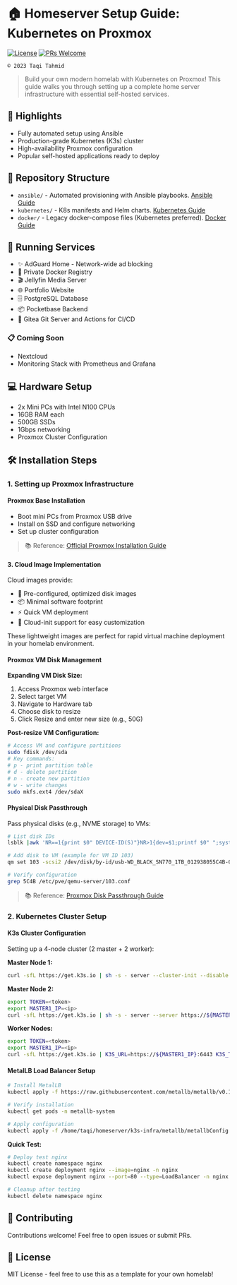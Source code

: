 # 🏠 Homeserver Setup Guide: Kubernetes on Proxmox

[![License](https://img.shields.io/badge/License-MIT-blue.svg)](LICENSE)
[![PRs Welcome](https://img.shields.io/badge/PRs-welcome-brightgreen.svg)](CONTRIBUTING.md)

```
© 2023 Taqi Tahmid
```

> Build your own modern homelab with Kubernetes on Proxmox! This guide walks
> you through setting up a complete home server infrastructure with essential
> self-hosted services.

## 🌟 Highlights

- Fully automated setup using Ansible
- Production-grade Kubernetes (K3s) cluster
- High-availability Proxmox configuration
- Popular self-hosted applications ready to deploy

## 📁 Repository Structure

- `ansible/` - Automated provisioning with Ansible playbooks. [Ansible Guide](ansible/README.md)
- `kubernetes/` - K8s manifests and Helm charts. [Kubernetes Guide](kubernetes/README.md)
- `docker/` - Legacy docker-compose files (Kubernetes preferred). [Docker Guide](docker/README.md)

## 🚀 Running Services

- ✨ AdGuard Home - Network-wide ad blocking
- 🐳 Private Docker Registry
- 🎬 Jellyfin Media Server
- 🌐 Portfolio Website
- 🗄️ PostgreSQL Database
- 📦 Pocketbase Backend
- 🍵 Gitea Git Server and Actions for CI/CD

### 📋 Coming Soon
- Nextcloud
- Monitoring Stack with Prometheus and Grafana

## 💻 Hardware Setup

- 2x Mini PCs with Intel N100 CPUs
- 16GB RAM each
- 500GB SSDs
- 1Gbps networking
- Proxmox Cluster Configuration

## 🛠️ Installation Steps

### 1. Setting up Proxmox Infrastructure

#### Proxmox Base Installation
- Boot mini PCs from Proxmox USB drive
- Install on SSD and configure networking
- Set up cluster configuration
> 📚 Reference: [Official Proxmox Installation Guide](https://pve.proxmox.com/wiki/Installation)

#### 3. Cloud Image Implementation

Cloud images provide:
- 🚀 Pre-configured, optimized disk images
- 📦 Minimal software footprint
- ⚡ Quick VM deployment
- 🔧 Cloud-init support for easy customization

These lightweight images are perfect for rapid virtual machine deployment in
your homelab environment.

#### Proxmox VM Disk Management

**Expanding VM Disk Size:**
1. Access Proxmox web interface
2. Select target VM
3. Navigate to Hardware tab
4. Choose disk to resize
5. Click Resize and enter new size (e.g., 50G)

**Post-resize VM Configuration:**
```bash
# Access VM and configure partitions
sudo fdisk /dev/sda
# Key commands:
# p - print partition table
# d - delete partition
# n - create new partition
# w - write changes
sudo mkfs.ext4 /dev/sdaX
```

#### Physical Disk Passthrough
Pass physical disks (e.g., NVME storage) to VMs:
```bash
# List disk IDs
lsblk |awk 'NR==1{print $0" DEVICE-ID(S)"}NR>1{dev=$1;printf $0" ";system("find /dev/disk/by-id -lname \"*"dev"\" -printf \" %p\"");print "";}'|grep -v -E 'part|lvm'

# Add disk to VM (example for VM ID 103)
qm set 103 -scsi2 /dev/disk/by-id/usb-WD_BLACK_SN770_1TB_012938055C4B-0:0

# Verify configuration
grep 5C4B /etc/pve/qemu-server/103.conf
```
> 📚 Reference: [Proxmox Disk Passthrough Guide](https://pve.proxmox.com/wiki/Passthrough_Physical_Disk_to_Virtual_Machine_(VM))

### 2. Kubernetes Cluster Setup

#### K3s Cluster Configuration
Setting up a 4-node cluster (2 master + 2 worker):

**Master Node 1:**
```bash
curl -sfL https://get.k3s.io | sh -s - server --cluster-init --disable servicelb
```

**Master Node 2:**
```bash
export TOKEN=<token>
export MASTER1_IP=<ip>
curl -sfL https://get.k3s.io | sh -s - server --server https://${MASTER1_IP}:6443 --token ${TOKEN} --disable servicelb
```

**Worker Nodes:**
```bash
export TOKEN=<token>
export MASTER1_IP=<ip>
curl -sfL https://get.k3s.io | K3S_URL=https://${MASTER1_IP}:6443 K3S_TOKEN=${TOKEN} sh -
```

#### MetalLB Load Balancer Setup
```bash
# Install MetalLB
kubectl apply -f https://raw.githubusercontent.com/metallb/metallb/v0.13.7/config/manifests/metallb-native.yaml

# Verify installation
kubectl get pods -n metallb-system

# Apply configuration
kubectl apply -f /home/taqi/homeserver/k3s-infra/metallb/metallbConfig.yaml
```

**Quick Test:**
```bash
# Deploy test nginx
kubectl create namespace nginx
kubectl create deployment nginx --image=nginx -n nginx
kubectl expose deployment nginx --port=80 --type=LoadBalancer -n nginx

# Cleanup after testing
kubectl delete namespace nginx
```

## 🤝 Contributing

Contributions welcome! Feel free to open issues or submit PRs.

## 📝 License

MIT License - feel free to use this as a template for your own homelab!
